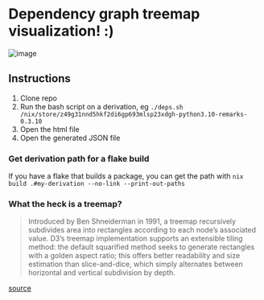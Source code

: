 # Dependency graph treemap visualization! :)

![image](https://github.com/user-attachments/assets/0d931c01-df08-405a-b7ef-5485df7d2901)

## Instructions

1. Clone repo
2. Run the bash script on a derivation, eg `./deps.sh /nix/store/z49g31nnd5hkf2di6gp693mlsp23xdgh-python3.10-remarks-0.3.10`
3. Open the html file
4. Open the generated JSON file

### Get derivation path for a flake build

If you have a flake that builds a package, you can get the path with `nix build .#my-derivation --no-link --print-out-paths`

### What the heck is a treemap?

> Introduced by Ben Shneiderman in 1991, a treemap recursively subdivides area into rectangles according to each node’s associated value. D3’s treemap implementation supports an extensible tiling method: the default squarified method seeks to generate rectangles with a golden aspect ratio; this offers better readability and size estimation than slice-and-dice, which simply alternates between horizontal and vertical subdivision by depth.

[source](https://d3js.org/d3-hierarchy/treemap)
